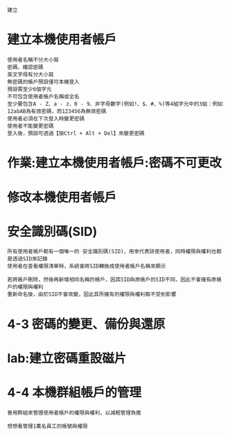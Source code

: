 #
```

建立
```

# 建立本機使用者帳戶

```
使用者名稱不分大小寫
密碼、確認密碼
英文字母有分大小寫
無密碼的帳戶預設僅可本機登入
預設需至少6個字元
不可包含使用者帳戶名稱或全名
至少要包含A - Z、a - z、0 - 9、非字母數字(例如!、$、#、%)等4組字元中的3組：例如12abAB為有效密碼，而123456為無效密碼
使用者必須在下次登入時變更密碼
使用者不能變更密碼
登入後，預設可透過【按Ctrl + Alt + Del】來變更密碼
```
# 作業:建立本機使用者帳戶:密碼不可更改

# 修改本機使用者帳戶


# 安全識別碼(SID)
```
所有使用者帳戶都有一個唯一的 安全識別碼(SID)，用來代表該使用者，同時權限與權利也都是透過SID來記錄
使用者在查看權限清單時，系統會將SID轉換成使用者帳戶名稱來顯示

若將帳戶刪除，然後再新增相同名稱的帳戶，因其SID與原帳戶的SID不同，因此不會擁有原帳戶的權限與權利
重新命名後，由於SID不會改變，因此其所擁有的權限與權利都不受到影響

```
# 4-3 密碼的變更、備份與還原

# lab:建立密碼重設磁片

# 4-4 本機群組帳戶的管理
```
善用群組來管理使用者帳戶的權限與權利，以減輕管理負擔

想想看管理1萬名員工的帳號與權限

```
